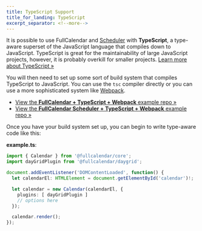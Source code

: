 ```yaml
---
title: TypeScript Support
title_for_landing: TypeScript
excerpt_separator: <!--more-->
---
```


It is possible to use FullCalendar and [Scheduler](/pricing) with **TypeScript**, a type-aware superset of the JavaScript language that compiles down to JavaScript.<!--more--> TypeScript is great for the maintainability of large JavaScript projects, however, it is probably overkill for smaller projects. [Learn more about TypeScript &raquo;](https://www.typescriptlang.org/)

You will then need to set up some sort of build system that compiles TypeScript to JavaScript. You can use the `tsc` compiler directly or you can use a more sophisticated system like [Webpack](https://webpack.js.org/).

- [View the **FullCalendar + TypeScript + Webpack** example repo &raquo;](https://github.com/fullcalendar/fullcalendar-examples/tree/v4/typescript)
- [View the **FullCalendar Scheduler + TypeScript + Webpack** example repo &raquo;](https://github.com/fullcalendar/fullcalendar-examples/tree/v4/typescript-scheduler)

Once you have your build system set up, you can begin to write type-aware code like this:

**example.ts**:

```ts
import { Calendar } from '@fullcalendar/core';
import dayGridPlugin from '@fullcalendar/daygrid';

document.addEventListener('DOMContentLoaded', function() {
  let calendarEl: HTMLElement = document.getElementById('calendar')!;

  let calendar = new Calendar(calendarEl, {
    plugins: [ dayGridPlugin ]
    // options here
  });

  calendar.render();
});
```
